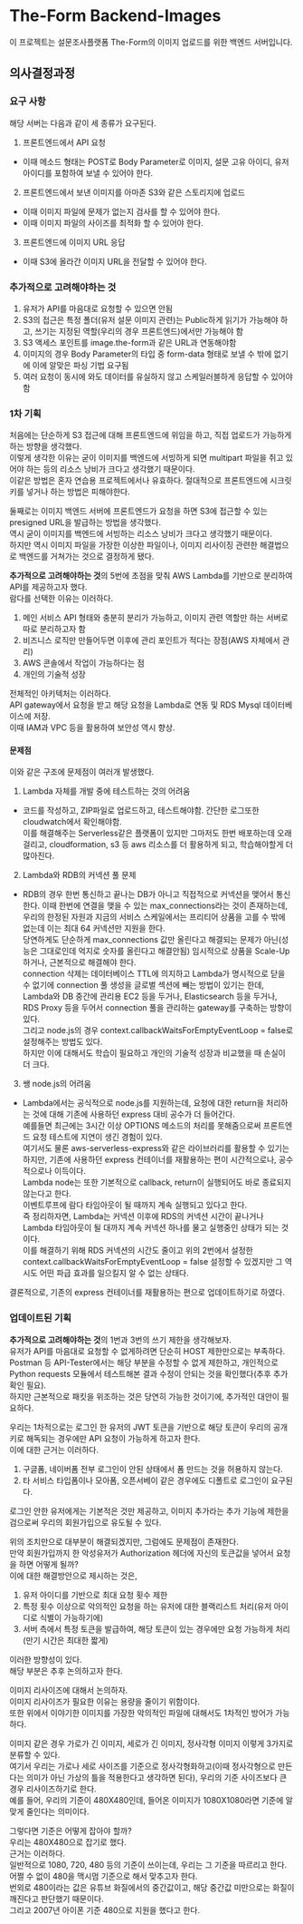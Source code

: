 # The-Form Backend-Images

이 프로젝트는 설문조사플랫폼 The-Form의 이미지 업로드를 위한 백엔드 서버입니다.

## 의사결정과정

### 요구 사항

해당 서버는 다음과 같이 세 종류가 요구된다.

1. 프론트엔드에서 API 요청

- 이때 메소드 형태는 POST로 Body Parameter로 이미지, 설문 고유 아이디, 유저 아이디를 포함하여 보낼 수 있어야 한다.

2. 프론트엔드에서 보낸 이미지를 아마존 S3와 같은 스토리지에 업로드

- 이때 이미지 파일에 문제가 없는지 검사를 할 수 있어야 한다.
- 이때 이미지 파일의 사이즈를 최적화 할 수 있어야 한다.

3. 프론트엔드에 이미지 URL 응답

- 이때 S3에 올라간 이미지 URL을 전달할 수 있어야 한다.

### 추가적으로 고려해야하는 것

1. 유저가 API를 마음대로 요청할 수 있으면 안됨
2. S3의 접근은 특정 폴더(유저 설문 이미지 관련)는 Public하게 읽기가 가능해야 하고, 쓰기는 지정된 역할(우리의 경우 프론트엔드)에서만 가능해야 함
3. S3 액세스 포인트를 image.the-form과 같은 URL과 연동해야함
4. 이미지의 경우 Body Parameter의 타입 중 form-data 형태로 보낼 수 밖에 없기에 이에 알맞은 파싱 기법 요구됨
5. 여러 요청이 동시에 와도 데이터를 유실하지 않고 스케일러블하게 응답할 수 있어야 함

### 1차 기획

처음에는 단순하게 S3 접근에 대해 프론트엔드에 위임을 하고, 직접 업로드가 가능하게 하는 방향을 생각했다.  
이렇게 생각한 이유는 굳이 이미지를 백엔드에 서빙하게 되면 multipart 파일을 쥐고 있어야 하는 등의 리소스 낭비가 크다고 생각했기 때문이다.  
이같은 방법은 혼자 연습용 프로젝트에서나 유효하다. 절대적으로 프론트엔드에 시크릿키를 넣거나 하는 방법은 피해야한다.

둘째로는 이미지 백엔드 서버에 프론트엔드가 요청을 하면 S3에 접근할 수 있는 presigned URL을 발급하는 방법을 생각했다.  
역시 굳이 이미지를 백엔드에 서빙하는 리소스 낭비가 크다고 생각했기 때문이다.  
하지만 역시 이미지 파일을 가장한 이상한 파일이나, 이미지 리사이징 관련한 해결법으로 백엔드를 거쳐가는 것으로 결정하게 됐다.

**추가적으로 고려해야하는 것**의 5번에 초점을 맞춰 AWS Lambda를 기반으로 분리하여 API를 제공하고자 했다.  
람다를 선택한 이유는 이러하다.

1. 메인 서비스 API 형태와 충분히 분리가 가능하고, 이미지 관련 역할만 하는 서버로 따로 분리하고자 함
2. 비즈니스 로직만 만들어두면 이후에 관리 포인트가 적다는 장점(AWS 자체에서 관리)
3. AWS 콘솔에서 작업이 가능하다는 점
4. 개인의 기술적 성장

전체적인 아키텍처는 이러하다.  
API gateway에서 요청을 받고 해당 요청을 Lambda로 연동 및 RDS Mysql 데이터베이스에 저장.  
이때 IAM과 VPC 등을 활용하여 보안성 역시 향상.

#### 문제점

이와 같은 구조에 문제점이 여러개 발생했다.

1. Lambda 자체를 개발 중에 테스트하는 것의 어려움

- 코드를 작성하고, ZIP파일로 업로드하고, 테스트해야함. 간단한 로그또한 cloudwatch에서 확인해야함.  
  이를 해결해주는 Serverless같은 플랫폼이 있지만 그마저도 한번 배포하는데 오래 걸리고, cloudformation, s3 등 aws 리소스를 더 활용하게 되고, 학습해야할게 더 많아진다.

2. Lambda와 RDB의 커넥션 풀 문제

- RDB의 경우 한번 통신하고 끝나는 DB가 아니고 직접적으로 커넥션을 맺어서 통신한다. 이때 한번에 연결을 맺을 수 있는 max_connections라는 것이 존재하는데,  
  우리의 한정된 자원과 지금의 서비스 스케일에서는 프리티어 상품을 고를 수 밖에 없는데 이는 최대 64 커넥션만 지원을 한다.  
  당연하게도 단순하게 max_connections 값만 올린다고 해결되는 문제가 아닌(성능은 그대로인데 억지로 숫자를 올린다고 해결안됨) 임시적으로 상품을 Scale-Up 하거나, 근본적으로 해결해야 한다.  
  connection 삭제는 데이터베이스 TTL에 의지하고 Lambda가 명시적으로 닫을 수 없기에 connection 풀 생성을 글로벌 섹션에 빼는 방법이 있기는 한데,  
  Lambda와 DB 중간에 관리용 EC2 등을 두거나, Elasticsearch 등을 두거나, RDS Proxy 등을 두어서 connection 풀을 관리하는 gateway를 구축하는 방향이 있다.  
  그리고 node.js의 경우 context.callbackWaitsForEmptyEventLoop = false로 설정해주는 방법도 있다.  
  하지만 이에 대해서도 학습이 필요하고 개인의 기술적 성장과 비교했을 때 손실이 더 크다.

3. 쌩 node.js의 어려움

- Lambda에서는 공식적으로 node.js를 지원하는데, 요청에 대한 return을 처리하는 것에 대해 기존에 사용하던 express 대비 공수가 더 들어간다.  
  예를들면 최근에는 3시간 이상 OPTIONS 메소드의 처리를 못해줌으로써 프론트엔드 요청 테스트에 지연이 생긴 경험이 있다.  
  여기서도 물론 aws-serverless-express와 같은 라이브러리를 활용할 수 있기는 하지만, 기존에 사용하던 express 컨테이너를 재활용하는 편이 시간적으로나, 공수적으로나 이득이다.  
  Lambda node는 또한 기본적으로 callback, return이 실행되어도 바로 종료되지 않는다고 한다.  
  이벤트루프에 람다 타임아웃이 될 때까지 계속 실행되고 있다고 한다.  
  즉 정리하자면, Lambda는 커넥션 이후에 RDS의 커넥션 시간이 끝나거나 Lambda 타임아웃이 될 대까지 계속 커넥션 하나를 물고 실행중인 상태가 되는 것이다.  
  이를 해결하기 위해 RDS 커넥션의 시간도 줄이고 위의 2번에서 설정한 context.callbackWaitsForEmptyEventLoop = false 설정할 수 있겠지만 그 역시도 어떤 파급 효과를 일으킬지 알 수 없는 상태다.

결론적으로, 기존의 express 컨테이너를 재활용하는 편으로 업데이트하기로 하였다.

### 업데이트된 기획

**추가적으로 고려해야하는 것**의 1번과 3번의 쓰기 제한을 생각해보자.  
유저가 API를 마음대로 요청할 수 없게하려면 단순히 HOST 제한만으로는 부족하다.  
Postman 등 API-Tester에서는 해당 부분을 수정할 수 없게 제한하고, 개인적으로 Python requests 모듈에서 테스트해본 결과 수정이 안되는 것을 확인했다(추후 추가 확인 필요).  
하지만 근본적으로 패킷을 위조하는 것은 당연히 가능한 것이기에, 추가적인 대안이 필요하다.

우리는 1차적으로는 로그인 한 유저의 JWT 토큰을 기반으로 해당 토큰이 우리의 공개키로 해독되는 경우에만 API 요청이 가능하게 하고자 한다.  
이에 대한 근거는 이러하다.

1. 구글폼, 네이버폼 전부 로그인이 안된 상태에서 폼 만드는 것을 허용하지 않는다.
2. 타 서비스 타입폼이나 모아폼, 오픈서베이 같은 경우에도 디폴트로 로그인이 요구된다.

로그인 안한 유저에게는 기본적은 것만 제공하고, 이미지 추가라는 추가 기능에 제한을 검으로써 우리의 회원가입으로 유도될 수 있다.

위의 조치만으로 대부분이 해결되겠지만, 그럼에도 문제점이 존재한다.  
만약 회원가입까지 한 악성유저가 Authorization 헤더에 자신의 토큰값을 넣어서 요청을 하면 어떻게 될까?  
이에 대한 해결방안으로 제시하는 것은,

1. 유저 아이디를 기반으로 최대 요청 횟수 제한
2. 특정 횟수 이상으로 악의적인 요청을 하는 유저에 대한 블랙리스트 처리(유저 아이디로 식별이 가능하기에)
3. 서버 측에서 특정 토큰을 발급하여, 해당 토큰이 있는 경우에만 요청 가능하게 처리(만기 시간은 최대한 짧게)

이러한 방향성이 있다.  
해당 부분은 추후 논의하고자 한다.

이미지 리사이즈에 대해서 논의하자.  
이미지 리사이즈가 필요한 이유는 용량을 줄이기 위함이다.  
또한 위에서 이야기한 이미지를 가장한 악의적인 파일에 대해서도 1차적인 방어가 가능하다.

이미지 같은 경우 가로가 긴 이미지, 세로가 긴 이미지, 정사각형 이미지 이렇게 3가지로 분류할 수 있다.  
여기서 우리는 가로나 세로 사이즈를 기준으로 정사각형화하고(이때 정사각형으로 만든다는 의미가 아닌 가상의 틀을 적용한다고 생각하면 된다), 우리의 기준 사이즈보다 큰 경우 리사이즈하기로 한다.  
예를 들어, 우리의 기준이 480X480인데, 들어온 이미지가 1080X1080라면 기준에 알맞게 줄인다는 의미이다.

그렇다면 기준은 어떻게 잡아야 할까?  
우리는 480X480으로 잡기로 했다.  
근거는 이러하다.  
일반적으로 1080, 720, 480 등의 기준이 쓰이는데, 우리는 그 기준을 따르리고 한다.  
어쩔 수 없이 480을 맥시멈 기준으로 해서 맞추고자 한다.  
번외로 480이라는 값은 유튜브 화질에서의 중간값이고, 해당 중간값 미만으로는 화질이 깨진다고 판단했기 때문이다.  
그리고 2007년 아이폰 기준 480으로 지원을 했다고 한다.
